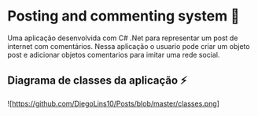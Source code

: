 # Posting and commenting system :feet:
Uma aplicação desenvolvida com C# .Net para representar um post de internet com comentários. Nessa aplicação o usuario pode criar um objeto post e adicionar objetos comentarios para imitar uma rede social.

## Diagrama de classes da aplicação :zap:
![https://github.com/DiegoLins10/Posts/blob/master/classes.png]
